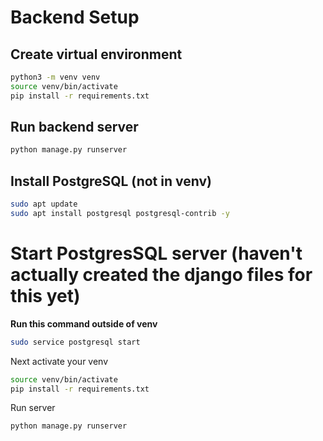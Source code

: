 # Backend Setup

## Create virtual environment
```bash
python3 -m venv venv
source venv/bin/activate
pip install -r requirements.txt
```

## Run backend server
```bash
python manage.py runserver
```

## Install PostgreSQL (not in venv)
```bash
sudo apt update
sudo apt install postgresql postgresql-contrib -y
```

# Start PostgresSQL server (haven't actually created the django files for this yet)
**Run this command outside of venv**
```bash
sudo service postgresql start
```
Next activate your venv
```bash
source venv/bin/activate
pip install -r requirements.txt
```
Run server 
```bash
python manage.py runserver
```
